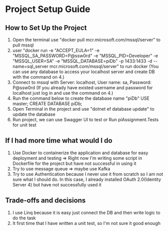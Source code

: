# Project Setup Guide
## How to Set Up the Project
1. Open the terminal use "docker pull mcr.microsoft.com/mssql/server" to pull  mssql
2. user "docker run -e "ACCEPT_EULA=1" -e "MSSQL_SA_PASSWORD=P@ssw0rd" -e "MSSQL_PID=Developer" -e "MSSQL_USER=SA" -e "MSSQL_DATABASE=piDb" -p 1433:1433 -d --name=sql_server mcr.microsoft.com/mssql/server" to run docker (You can use any database to access your localhost server and create DB with the command on 4.)
3. Connect to mssql with Server: localhost, User name: sa, Password: P@ssw0rd (If you already have existed username and password for localhost just log in and use the command on 4.)
4. Run the command below to create the database name "piDb"
   USE master;
   CREATE DATABASE piDb;
5. Open Terminal in the project and use "dotnet ef database update" to update the database
6. Run project, we can use Swagger UI to test or Run piAssignment.Tests for unit test

## If I had more time what would I do
1. Use Docker to containerize the application and database for easy deployment and testing
   => Right now I'm writing some script in Dockerfile for the project but have not successful in using it
2. Try to use message queue => maybe use Kafka
3. Try to use Authentication because I never use it from scratch so I am not sure what I should do. In this case, I already installed OAuth 2.0(Identity Server 4) but have not successfully used it

## Trade-offs and decisions
1. I use Linq because it is easy just connect the DB and then write logic to do the task
2. It first time that I have written a unit test, so I'm not sure it good enough
